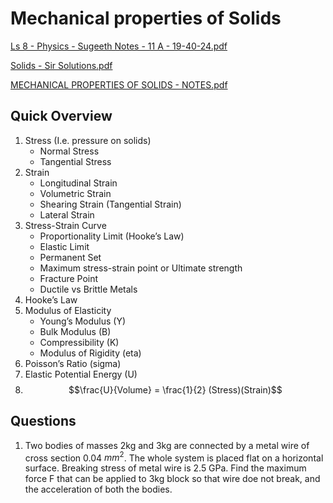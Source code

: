 # Mechanical properties of Solids

[Ls 8 - Physics - Sugeeth Notes - 11 A - 19-40-24.pdf](https://drive.google.com/file/d/1OqTARmcMUPyiHFZ\_V295-T-HXLKlJaU0/view?usp=drivesdk)

[Solids - Sir Solutions.pdf](https://drive.google.com/file/d/1vy9FZPPqkyeTk99VSBQkfj-BhJ6UUH1\_/view?usp=drive\_link)

[MECHANICAL PROPERTIES OF SOLIDS - NOTES.pdf](https://drive.google.com/file/d/1mnqWWxQ-udjHwJFBCm\_hjqxO2Vo\_mC6I/view?usp=drive\_link)

## Quick Overview

1. Stress (I.e. pressure on solids)
   * Normal Stress
   * Tangential Stress
2. Strain
   * Longitudinal Strain
   * Volumetric Strain
   * Shearing Strain (Tangential Strain)
   * Lateral Strain
3. Stress-Strain Curve
   * Proportionality Limit (Hooke’s Law)
   * Elastic Limit
   * Permanent Set
   * Maximum stress-strain point or Ultimate strength
   * Fracture Point
   * Ductile vs Brittle Metals
4. Hooke’s Law
5. Modulus of Elasticity
   * Young’s Modulus (Y)
   * Bulk Modulus (B)
   * Compressibility (K)
   * Modulus of Rigidity (eta)
6. Poisson’s Ratio (sigma)
7. Elastic Potential Energy (U)
8. $$\frac{U}{Volume} = \frac{1}{2} (Stress)(Strain)$$
## Questions
1. Two bodies of masses 2kg and 3kg are connected by a metal wire of cross section 0.04 $mm^2$. The whole system is placed flat on a horizontal surface. Breaking stress of metal wire is 2.5 GPa. Find the maximum force F that can be applied to 3kg block so that wire doe not break, and the acceleration of both the bodies.
